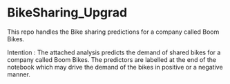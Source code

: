 # BikeSharing_Upgrad

This repo handles the Bike sharing predictions for a company called Boom Bikes. 

Intention : The attached analysis predicts the demand of shared bikes for a company called Boom Bikes. The predictors are labelled at the end of the notebook 
which may drive the demand of the bikes in positive or a negative manner.

